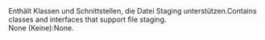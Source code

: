 <Namespace Name="Microsoft.Azure.Batch.FileStaging">
  <Docs>
    <summary><span data-ttu-id="665ca-101">Enthält Klassen und Schnittstellen, die Datei Staging unterstützen.</span><span class="sxs-lookup"><span data-stu-id="665ca-101">Contains classes and interfaces that support file staging.</span></span></summary> 
    <remarks><span data-ttu-id="665ca-102">None (Keine):</span><span class="sxs-lookup"><span data-stu-id="665ca-102">None.</span></span></remarks>
  </Docs>
</Namespace>
